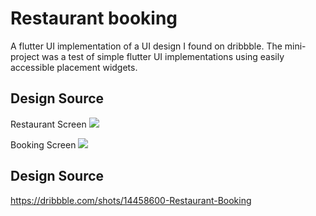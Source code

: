 # Restaurant booking

A flutter UI implementation of a UI design I found on dribbble. 
The mini-project was a test of simple flutter UI implementations using easily accessible placement widgets.  

## Design Source 
Restaurant Screen
![](restaurant-ui/image/Screenshot_1605105417.png)

Booking Screen
![](restaurant-ui/image/Screenshot_1605104966.png)

## Design Source 
https://dribbble.com/shots/14458600-Restaurant-Booking
